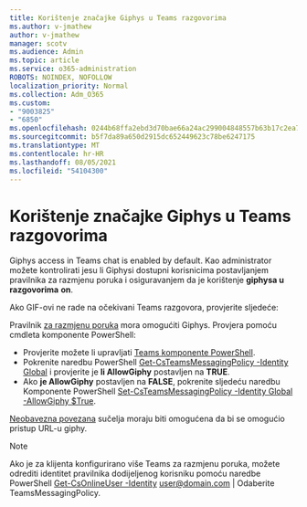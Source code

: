 ```yaml
---
title: Korištenje značajke Giphys u Teams razgovorima
ms.author: v-jmathew
author: v-jmathew
manager: scotv
ms.audience: Admin
ms.topic: article
ms.service: o365-administration
ROBOTS: NOINDEX, NOFOLLOW
localization_priority: Normal
ms.collection: Adm_O365
ms.custom:
- "9003825"
- "6850"
ms.openlocfilehash: 0244b68ffa2ebd3d70bae66a24ac299004848557b63b17c2ea74fafaff22bb8c
ms.sourcegitcommit: b5f7da89a650d2915dc652449623c78be6247175
ms.translationtype: MT
ms.contentlocale: hr-HR
ms.lasthandoff: 08/05/2021
ms.locfileid: "54104300"
---
```

# <a name="using-giphys-in-teams-conversations"></a>Korištenje značajke Giphys u Teams razgovorima

Giphys access in Teams chat is enabled by default. Kao administrator možete kontrolirati jesu li Giphysi [](https://docs.microsoft.com/microsoftteams/messaging-policies-in-teams#messaging-policy-settings) dostupni korisnicima postavljanjem pravilnika za razmjenu poruka i osiguravanjem da je korištenje **giphysa u razgovorima** **on**.

Ako GIF-ovi ne rade na očekivani Teams razgovora, provjerite sljedeće:

Pravilnik [za razmjenu poruka](https://docs.microsoft.com/microsoftteams/messaging-policies-in-teams) mora omogućiti Giphys. Provjera pomoću cmdleta komponente PowerShell:

- Provjerite možete li upravljati [Teams komponente PowerShell](https://docs.microsoft.com/microsoftteams/teams-powershell-overview?view=o365-worldwide#manage-teams-with-powershell).
- Pokrenite naredbu PowerShell [Get-CsTeamsMessagingPolicy -Identity Global](https://docs.microsoft.com/powershell/module/skype/get-csteamsmessagingpolicy?view=skype-ps) i provjerite je **li AllowGiphy** postavljen na **TRUE**.
- Ako **je AllowGiphy** postavljen na **FALSE**, pokrenite sljedeću naredbu Komponente PowerShell [Set-CsTeamsMessagingPolicy -Identity Global -AllowGiphy $True](https://docs.microsoft.com/powershell/module/skype/set-csteamsmessagingpolicy?view=skype-ps).

[Neobavezna povezana](https://docs.microsoft.com/deployoffice/privacy/optional-connected-experiences) sučelja moraju biti omogućena da bi se omogućio pristup URL-u giphy.

> [!NOTE]
> Ako je za klijenta konfigurirano više Teams za razmjenu poruka, možete odrediti identitet pravilnika dodijeljenog korisniku pomoću naredbe PowerShell [Get-CsOnlineUser -Identity](https://docs.microsoft.com/powershell/module/skype/get-csonlineuser?view=skype-ps) <user@domain.com> | Odaberite TeamsMessagingPolicy.
